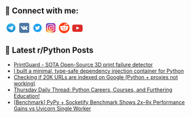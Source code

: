 ## 🔎 Connect with me:
[<img src="https://github.com/bullbesh/bullbesh/blob/main/images/Telegram.png" width="32" height="32" />](https://t.me/bullbesh)
[<img src="https://github.com/bullbesh/bullbesh/blob/main/images/VK.png" width="32" height="32" />](https://vk.com/bullbesh)
[<img src="https://github.com/bullbesh/bullbesh/blob/main/images/Twitter.png" width="32" height="32" />](https://twitter.com/bullbesh1)
[<img src="https://github.com/bullbesh/bullbesh/blob/main/images/Instagram.png" width="32" height="32" />](https://www.instagram.com/bullbesh)
[<img src="https://github.com/bullbesh/bullbesh/blob/main/images/Reddit.png" width="32" height="32" />](https://www.reddit.com/user/bullbesh)
[<img src="https://github.com/bullbesh/bullbesh/blob/main/images/YouTube.png" width="32" height="32" />](https://www.youtube.com/channel/UCtfjRs6uzgq5mfm8S06WTcg)

## 📕 Latest r/Python Posts
<!-- BLOG-POST-LIST:START -->
- [PrintGuard - SOTA Open-Source 3D print failure detector](https://www.reddit.com/r/Python/comments/1lw89hq/printguard_sota_opensource_3d_print_failure/)
- [I built a minimal, type-safe dependency injection container for Python](https://www.reddit.com/r/Python/comments/1lw78pn/i_built_a_minimal_typesafe_dependency_injection/)
- [Checking if 20K URLs are indexed on Google &lpar;Python + proxies not working&rpar;](https://www.reddit.com/r/Python/comments/1lw710p/checking_if_20k_urls_are_indexed_on_google_python/)
- [Thursday Daily Thread: Python Careers, Courses, and Furthering Education!](https://www.reddit.com/r/Python/comments/1lvyekp/thursday_daily_thread_python_careers_courses_and/)
- [[Benchmark] PyPy + Socketify Benchmark Shows 2x–9x Performance Gains vs Uvicorn Single Worker](https://www.reddit.com/r/Python/comments/1lvxtn3/benchmark_pypy_socketify_benchmark_shows_2x9x/)
<!-- BLOG-POST-LIST:END -->
